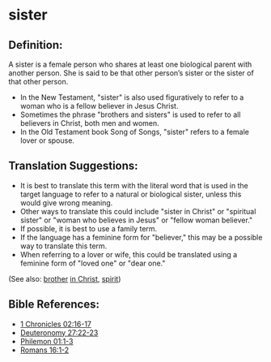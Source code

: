 # sister #

## Definition: ##

A sister is a female person who shares at least one biological parent with another person. She is said to be that other person’s sister or the sister of that other person.

* In the New Testament, "sister" is also used figuratively to refer to a woman who is a fellow believer in Jesus Christ.
* Sometimes the phrase "brothers and sisters" is used to refer to all believers in Christ, both men and women.
* In the Old Testament book Song of Songs, "sister" refers to a female lover or spouse.

## Translation Suggestions: ##

* It is best to translate this term with the literal word that is used in the target language to refer to a natural or biological sister, unless this would give wrong meaning.
* Other ways to translate this could include "sister in Christ" or "spiritual sister" or "woman who believes in Jesus" or "fellow woman believer."
* If possible, it is best to use a family term.
* If the language has a feminine form for "believer," this may be a possible way to translate this term.
* When referring to a lover or wife, this could be translated using a feminine form of "loved one" or "dear one."

(See also: [brother](../kt/brother.md) [in Christ](../kt/inchrist.md), [spirit](../kt/spirit.md))

## Bible References: ##

* [1 Chronicles 02:16-17](en/tn/1ch/help/02/16)
* [Deuteronomy 27:22-23](en/tn/deu/help/27/22)
* [Philemon 01:1-3](en/tn/phm/help/01/01)
* [Romans 16:1-2](en/tn/rom/help/16/01)